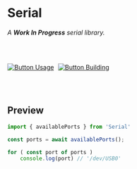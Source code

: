 
# Serial

*A **Work In Progress** serial library.*

<br>
<br>

[![Button Usage]][Usage]  
[![Button Building]][Building]

<br>
<br>

## Preview

```ts
import { availablePorts } from 'Serial'

const ports = await availablePorts();

for ( const port of ports )
    console.log(port) // '/dev/USB0'
```

<br>


<!----------------------------------------------------------------------------->

[Building]: https://github.com/Denoed/Serial/blob/main/Documentation/Building.md
[Usage]: https://github.com/Denoed/Serial/blob/main/Documentation/Usage.md


<!---------------------------------[ Buttons ]--------------------------------->

[Button Building]: https://img.shields.io/badge/Building-179C7D?style=for-the-badge&logoColor=white&logo=curseforge
[Button Usage]: https://img.shields.io/badge/Usage-00ACC1?style=for-the-badge&logoColor=white&logo=GitBook
